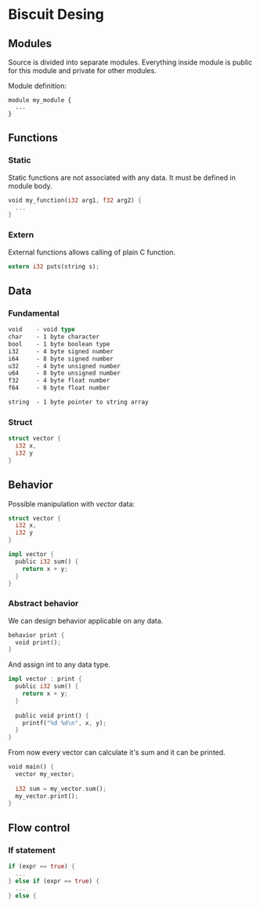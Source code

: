 # Biscuit Desing

## Modules

Source is divided into separate modules. Everything inside module
is public for this module and private for other modules.

Module definition:
```
module my_module {
  ...
}
```

## Functions
### Static
Static functions are not associated with any data. It must be
defined in module body.

```rust
void my_function(i32 arg1, f32 arg2) {
  ...
}
```

### Extern
External functions allows calling of plain C function.
```rust
extern i32 puts(string s);
```

## Data
### Fundamental

```rust
void    - void type
char    - 1 byte character
bool    - 1 byte boolean type
i32     - 4 byte signed number
i64     - 8 byte signed number
u32     - 4 byte unsigned number
u64     - 8 byte unsigned number
f32     - 4 byte float number
f64     - 8 byte float number

string  - 1 byte pointer to string array
```

### Struct
```rust
struct vector {
  i32 x,
  i32 y
}
```


## Behavior

Possible manipulation with _vector_ data:

```rust
struct vector {
  i32 x,
  i32 y
}

impl vector {
  public i32 sum() {
    return x + y;
  }
}
```

### Abstract behavior

We can design behavior applicable on any data. 

```rust
behavior print {
  void print();
}
```

And assign int to any data type.

```rust
impl vector : print {
  public i32 sum() {
    return x + y;
  }  
  
  public void print() {
    printf("%d %d\n", x, y);
  }  
}
```

From now every vector can calculate it's sum and it can be printed.

```rust
void main() {
  vector my_vector;
  
  i32 sum = my_vector.sum();
  my_vector.print();
}
```

## Flow control
### If statement

```rust
if (expr == true) {
  ...
} else if (expr == true) {
  ...
} else {


